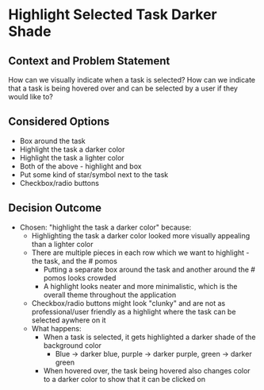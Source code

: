 # Highlight Selected Task Darker Shade

## Context and Problem Statement

How can we visually indicate when a task is selected?
How can we indicate that a task is being hovered over and can be selected by a user if they would like to?

## Considered Options

* Box around the task
* Highlight the task a darker color
* Highlight the task a lighter color
* Both of the above - highlight and box
* Put some kind of star/symbol next to the task
* Checkbox/radio buttons

## Decision Outcome

- Chosen: "highlight the task a darker color" because:
  - Highlighting the task a darker color looked more visually appealing than a lighter color
  - There are multiple pieces in each row which we want to highlight - the task, and the # pomos
    - Putting a separate box around the task and another around the # pomos looks crowded
    - A highlight looks neater and more minimalistic, which is the overall theme throughout the application
  - Checkbox/radio buttons might look "clunky" and are not as professional/user friendly as a highlight where the task can be selected aywhere on it
  - What happens:
      - When a task is selected, it gets highlighted a darker shade of the background color
          - Blue -> darker blue, purple -> darker purple, green -> darker green
      - When hovered over, the task being hovered also changes color to a darker color to show that it can be clicked on
